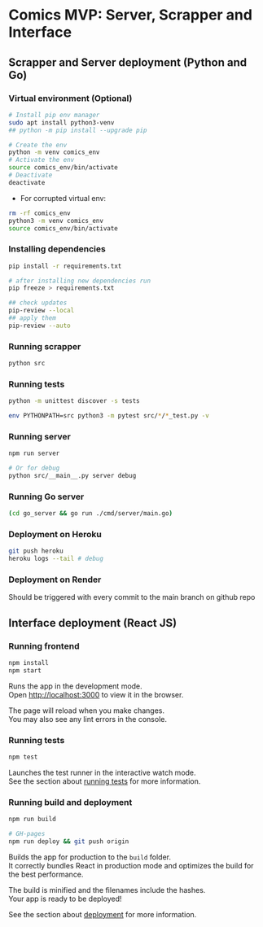 # Comics MVP: Server, Scrapper and Interface

## Scrapper and Server deployment (Python and Go)

### Virtual environment (Optional)

```sh
# Install pip env manager
sudo apt install python3-venv
## python -m pip install --upgrade pip

# Create the env
python -m venv comics_env
# Activate the env
source comics_env/bin/activate
# Deactivate
deactivate
```

- For corrupted virtual env:
```sh
rm -rf comics_env
python3 -m venv comics_env
source comics_env/bin/activate
```

### Installing dependencies

```sh
pip install -r requirements.txt

# after installing new dependencies run
pip freeze > requirements.txt

## check updates
pip-review --local
## apply them
pip-review --auto
```

### Running scrapper

```sh
python src
```

### Running tests

```sh
python -m unittest discover -s tests
```

```sh
env PYTHONPATH=src python3 -m pytest src/*/*_test.py -v
```

### Running server

```sh
npm run server

# Or for debug
python src/__main__.py server debug
```

### Running Go server

```sh
(cd go_server && go run ./cmd/server/main.go)
```

### Deployment on Heroku

```sh
git push heroku
heroku logs --tail # debug
```

### Deployment on Render

Should be triggered with every commit to the main branch on github repo

## Interface deployment (React JS)

### Running frontend

```sh
npm install
npm start
```

Runs the app in the development mode.\
Open [http://localhost:3000](http://localhost:3000) to view it in the browser.

The page will reload when you make changes.\
You may also see any lint errors in the console.

### Running tests

```sh
npm test
```

Launches the test runner in the interactive watch mode.\
See the section about [running tests](https://facebook.github.io/create-react-app/docs/running-tests) for more information.

### Running build and deployment

```sh
npm run build

# GH-pages
npm run deploy && git push origin
```

Builds the app for production to the `build` folder.\
It correctly bundles React in production mode and optimizes the build for the best performance.

The build is minified and the filenames include the hashes.\
Your app is ready to be deployed!

See the section about [deployment](https://facebook.github.io/create-react-app/docs/deployment) for more information.
